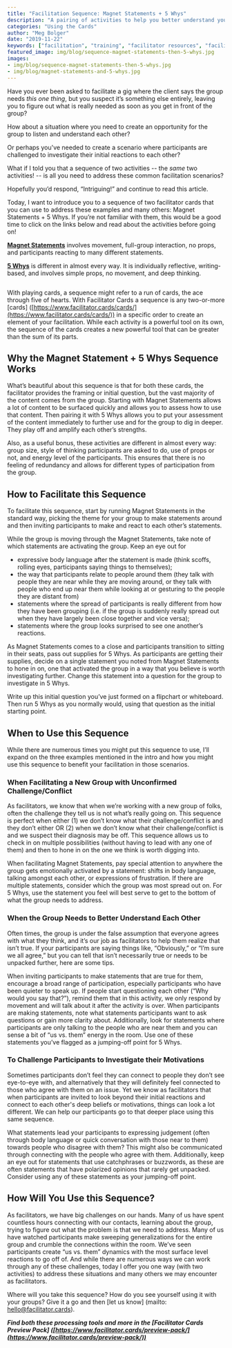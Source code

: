 ```yaml
---
title: "Facilitation Sequence: Magnet Statements + 5 Whys"
description: "A pairing of activities to help you better understand your group, help them understand each other, and to dig into what is bubbling under the surface."
categories: "Using the Cards"
author: "Meg Bolger"
date: "2019-11-22"
keywords: ["facilitation", "training", "facilitator resources", "facilitator tools", "facilitator cards", "training resources"]
featured_image: img/blog/sequence-magnet-statements-then-5-whys.jpg
images:
- img/blog/sequence-magnet-statements-then-5-whys.jpg
- img/blog/magnet-statements-and-5-whys.jpg
---
```


Have you ever been asked to facilitate a gig where the client says the group needs _this one thing_, but you suspect it’s something else entirely, leaving you to figure out what is really needed as soon as you get in front of the group? 

How about a situation where you need to create an opportunity for the group to listen and understand each other? 

Or perhaps you've needed to create a scenario where participants are challenged to investigate their initial reactions to each other?

What if I told you that a sequence of two activities -- the _same_ two activities! -- is all you need to address these common facilitation scenarios?

Hopefully you’d respond, “Intriguing!” and continue to read this article. 

Today, I want to introduce you to a sequence of two facilitator cards that you can use to address these examples and many others: Magnet Statements + 5 Whys. If you’re not familiar with them, this would be a good time to click on the links below and read about the activities before going on! 

**[Magnet Statements](https://www.facilitator.cards/cards/magnet-statements/)** involves movement, full-group interaction, no props, and participants reacting to many different statements. 

**[5 Whys](https://www.facilitator.cards/cards/five-whys/)** is different in almost every way. It is individually reflective, writing-based, and involves simple props, no movement, and deep thinking.

<img alt="" src="/img/blog/magnet-statements-and-5-whys.jpg" />

With playing cards, a sequence might refer to a run of cards, the ace through five of hearts. With Facilitator Cards a sequence is any two-or-more [cards] ([https://www.facilitator.cards/cards/](https://www.facilitator.cards/cards/)) in a specific order to create an element of your facilitation. While each activity is a powerful tool on its own, the sequence of the cards creates a new powerful tool that can be greater than the sum of its parts.

## Why the Magnet Statement + 5 Whys Sequence Works

What’s beautiful about this sequence is that for both these cards, the facilitator provides the framing or initial question, but the vast majority of the content comes from the group. Starting with Magnet Statements allows a lot of content to be surfaced quickly and allows you to assess how to use that content. Then pairing it with 5 Whys allows you to put your assessment of the content immediately to further use and for the group to dig in deeper. They play off and amplify each other’s strengths. 

Also, as a useful bonus, these activities are different in almost every way: group size, style of thinking participants are asked to do, use of props or not, and energy level of the participants. This ensures that there is no feeling of redundancy and allows for different types of participation from the group.

## How to Facilitate this Sequence

To facilitate this sequence, start by running Magnet Statements in the standard way, picking the theme for your group to make statements around and then inviting participants to make and react to each other’s statements. 

While the group is moving through the Magnet Statements, take note of which statements are activating the group. Keep an eye out for 



*   expressive body language after the statement is made (think scoffs, rolling eyes, participants saying things to themselves);
*   the way that participants relate to people around them (they talk with people they are near while they are moving around, or they talk with people who end up near them while looking at or gesturing to the people they are distant from)
*   statements where the spread of participants is really different from how they have been grouping (i.e. if the group is suddenly really spread out when they have largely been close together and vice versa);
*   statements where the group looks surprised to see one another’s reactions.

As Magnet Statements comes to a close and participants transition to sitting in their seats, pass out supplies for 5 Whys. As participants are getting their supplies, decide on a single statement you noted from Magnet Statements to hone in on, one that activated the group in a way that you believe is worth investigating further. Change this statement into a question for the group to investigate in 5 Whys. 

Write up this initial question you’ve just formed on a flipchart or whiteboard. Then run 5 Whys as you normally would, using that question as the initial starting point.

## When to Use this Sequence

While there are numerous times you might put this sequence to use, I’ll expand on the three examples mentioned in the intro and how you might use this sequence to benefit your facilitation in those scenarios.

### When Facilitating a New Group with Unconfirmed Challenge/Conflict

As facilitators, we know that when we’re working with a new group of folks, often the challenge they tell us is not what’s really going on. This sequence is perfect when either (1) we don’t know what their challenge/conflict is and they don’t either OR (2) when we don’t know what their challenge/conflict is and we suspect their diagnosis may be off. This sequence allows us to check in on multiple possibilities (without having to lead with any one of them) and then to hone in on the one we think is worth digging into.

When facilitating Magnet Statements, pay special attention to anywhere the group gets emotionally activated by a statement: shifts in body language, talking amongst each other, or expressions of frustration. If there are multiple statements, consider which the group was most spread out on. For 5 Whys, use the statement you feel will best serve to get to the bottom of what the group needs to address.

### When the Group Needs to Better Understand Each Other

Often times, the group is under the false assumption that everyone agrees with what they think, and it’s our job as facilitators to help them realize that isn’t true. If your participants are saying things like, “Obviously,” or “I’m sure we all agree,” but you can tell that isn’t necessarily true or needs to be unpacked further, here are some tips.

When inviting participants to make statements that are true for them, encourage a broad range of participation, especially participants who have been quieter to speak up. If people start questioning each other (“Why would you say that?”), remind them that in this activity, we only respond by movement and will talk about it after the activity is over. When participants are making statements, note what statements participants want to ask questions or gain more clarity about. Additionally, look for statements where participants are only talking to the people who are near them and you can sense a bit of “us vs. them” energy in the room. Use one of these statements you’ve flagged as a jumping-off point for 5 Whys.  

### To Challenge Participants to Investigate their Motivations

Sometimes participants don’t feel they can connect to people they don’t see eye-to-eye with, and alternatively that they will definitely feel connected to those who agree with them on an issue. Yet we know as facilitators that when participants are invited to look beyond their initial reactions and connect to each other's deep beliefs or motivations, things can look a lot different. We can help our participants go to that deeper place using this same sequence.

What statements lead your participants to expressing judgement (often through body language or quick conversation with those near to them) towards people who disagree with them? This might also be communicated through connecting with the people who agree with them. Additionally, keep an eye out for statements that use catchphrases or buzzwords, as these are often statements that have polarized opinions that rarely get unpacked. Consider using any of these statements as your jumping-off point.

## How Will You Use this Sequence? 

As facilitators, we have big challenges on our hands. Many of us have spent countless hours connecting with our contacts, learning about the group, trying to figure out what the problem is that we need to address. Many of us have watched participants make sweeping generalizations for the entire group and crumble the connections within the room. We’ve seen participants create “us vs. them” dynamics with the most surface level reactions to go off of. And while there are numerous ways we can work through any of these challenges, today I offer you one way (with two activities) to address these situations and many others we may encounter as facilitators.

Where will you take this sequence? How do you see yourself using it with your groups? Give it a go and then [let us know] (mailto: hello@facilitator.cards).

**_Find both these processing tools and more in the [Facilitator Cards Preview Pack] ([https://www.facilitator.cards/preview-pack/](https://www.facilitator.cards/preview-pack/))_**

